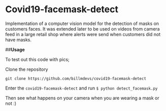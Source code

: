 # **Covid19-facemask-detect**

Implementation of a computer vision model for the detection of masks on customers faces.
It was extended later to be used on videos from camera feed in a large retail shop where alerts were send when customers did not have masks.

##**Usage**

To test out this code with pics;

Clone the repository <br />

`git clone https://github.com/billmdevs/covid19-facemask-detect`

Enter the `covid19-facemask-detect` and run `$ python detect_facemask.py` <br />

Then see what happens on your camera when you are wearing a mask or not :)
